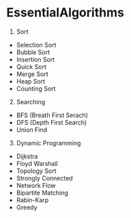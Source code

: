 # EssentialAlgorithms

1. Sort
 - Selection Sort
 - Bubble Sort
 - Insertion Sort
 - Quick Sort
 - Merge Sort
 - Heap Sort
 - Counting Sort

2. Searching
 - BFS (Breath First Serach)
 - DFS (Depth First Search)
 - Union Find

3. Dynamic Programming
 - Dijkstra 
 - Floyd Warshall
 - Topology Sort
 - Strongly Connected
 - Network Flow
 - Bipartite Matching
 - Rabin-Karp
 - Greedy
